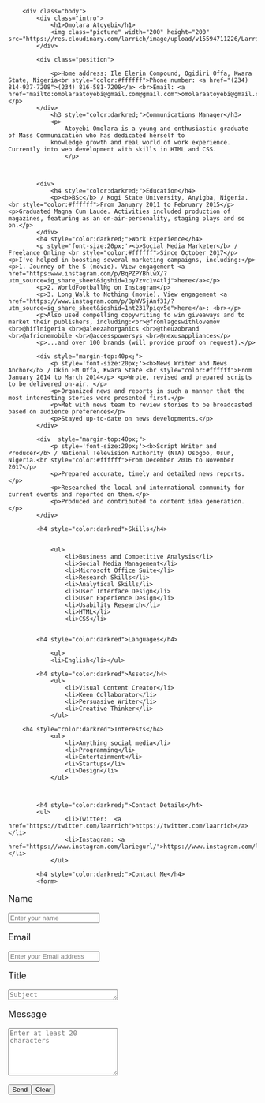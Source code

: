 <html>
	<head>
	<title>Omolara Atoyebi's CV</title>
	<style>
		.body {
			margin: auto;
			width: 50%;
			font-family: 'Arial';
		}
		p {
			font-size: 18px;
		}
		h1,h2,h3,h4,h5,h6 {
			font-size: 25px;
		}
		.picture {
			border-radius: 50%;
		}
		.intro {
			margin-bottom: 40px;
		}
		.intro h1 {
			font-size: 50px;
		}
		.position {
			margin-bottom: 40px;
		}
		.position p {
			font-style: normal;
		}
	</style>
	</head>
	

		<div class="body">
			<div class="intro">
				<h1>Omolara Atoyebi</h1>
				<img class="picture" width="200" height="200" src="https://res.cloudinary.com/larrich/image/upload/v15594711226/Larrich.jpg"/>
			</div>

			<div class="position">
				
				<p>Home address: Ile Elerin Compound, Ogidiri Offa, Kwara State, Nigeria<br style="color:#ffffff">Phone number: <a href="(234) 814-937-7208">(234) 816-581-7208</a> <br>Email: <a href="mailto:omolaraatoyebi@gmail.com@gmail.com">omolaraatoyebi@gmail.com</a></p>
			</div>
				<h3 style="color:darkred;">Communications Manager</h3>
				<p>
					Atoyebi Omolara is a young and enthusiastic graduate of Mass Communication who has dedicated herself to
				knowledge growth and real world of work experience. Currently into web development with skills in HTML and CSS.
					</p>
	

		
			<div>
				<h4 style="color:darkred;">Education</h4>
				<p><b>BSc</b> / Kogi State University, Anyigba, Nigeria. <br style="color:#ffffff">From January 2011 to February 2015</p> <p>Graduated Magna Cum Laude. Activities included production of magazines, featuring as an on-air-personality, staging plays and so on.</p>
			</div>
			<h4 style="color:darkred;">Work Experience</h4>
			<p style='font-size:20px;'><b>Social Media Marketer</b> / Freelance Online <br style="color:#ffffff">Since October 2017</p> <p>I've helped in boosting several marketing campaigns, including:</p> <p>1. Journey of the S (movie). View engagement <a href="https:www.instagram.com/p/BqPZPYBhlwX/?utm_source=ig_share_sheet&igshid=1oy7zvc1v4tlj">here</a></p>
			<p>2. WorldFootballNg on Instagram</p>
			<p>3. Long Walk to Nothing (movie). View engagement <a href="https://www.instagram.com/p/BpWV5jAnf31/?utm_source=ig_share_sheet&igshid=1nt2317piqv5e">here</a>: <br></p>
			<p>Also used compelling copywriting to win giveaways and to market their publishers, including:<br>@fromlagoswithlovemov <br>@hiflnigeria <br>@aleezahorganics <br>@theuzobrand <br>@afrionemobile <br>@accesspowersys <br>@nexusappliances</p>
			<p>...and over 100 brands (will provide proof on request).</p>

			<div style="margin-top:40px;">
				<p style='font-size:20px;'><b>News Writer and News Anchor</b> / Okin FM Offa, Kwara State <br style="color:#ffffff">From January 2014 to March 2014</p> <p>Wrote, revised and prepared scripts to be delivered on-air. </p>
				<p>Organized news and reports in such a manner that the most interesting stories were presented first.</p>
				<p>Met with news team to review stories to be broadcasted based on audience preferences</p>
				<p>Stayed up-to-date on news developments.</p>
			</div>

			<div  style="margin-top:40px;">
				<p style='font-size:20px;'><b>Script Writer and Producer</b> / National Television Authority (NTA) Osogbo, Osun, Nigeria.<br style="color:#ffffff">From December 2016 to November 2017</p>
				<p>Prepared accurate, timely and detailed news reports.</p>
				<p>Researched the local and international community for current events and reported on them.</p>
				<p>Produced and contributed to content idea generation.</p>
			</div>
		
			<h4 style="color:darkred">Skills</h4>	
				
				
				<ul>
					<li>Business and Competitive Analysis</li>
					<li>Social Media Management</li>
					<li>Microsoft Office Suite</li>
					<li>Research Skills</li>
					<li>Analytical Skills/li>
					<li>User Interface Design</li>
					<li>User Experience Design</li>
					<li>Usability Research</li>
					<li>HTML</li>
					<li>CSS</li>
			
				
			<h4 style="color:darkred">Languages</h4>
				
				<ul>
				<li>English</li></ul>
					
			<h4 style="color:darkred">Assets</h4>	
				<ul>
					<li>Visual Content Creator</li>
					<li>Keen Collaborator</li>
					<li>Persuasive Writer</li>
					<li>Creative Thinker</li>
				</ul>
				
		<h4 style="color:darkred">Interests</h4>	
				<ul>
					<li>Anything social media</li>
					<li>Programming</li>
					<li>Entertainment</li>
					<li>Startups</li>
					<li>Design</li>
				</ul>
				
			
			
			<h4 style="color:darkred;">Contact Details</h4>
			<ul>
					<li>Twitter:  <a href="https://twitter.com/laarrich">https://twitter.com/laarrich</a></li>
					<li>Instagram: <a href="https://www.instagram.com/lariegurl/">https://www.instagram.com/lariegurl/</a></li>
				</ul>
			
			<h4 style="color:darkred;">Contact Me</h4>
			<form>
<div class="form-group">
<p class="oblique">Name</p> <input type="text" name="name" class="form-control" id="name" placeholder="Enter your name" minlength="4">
<div class="validation"></div>
</div>
<div class="form-group">
<p class="oblique">Email</p> <input type="email" name="email"class="form-control" id="Email" placeholder="Enter your Email address">

</div>
<div class="form-group">
<p class="oblique">Title</p><textarea name="Title" rows="1"cols="25" placeholder="Subject"></textarea>
</div>
<div class="form-group">
<p class="oblique">Message</p><textarea name="message" rows="6" cols="25" class="form-control" id="message" placeholder="Enter at least 20 characters" minlength="20" data-msg="please enter at least 20 characters"></textarea><br/>
<div class="validation"></div>

<input type="submit" value="Send"><input type="reset" value="Clear">
</form>

</body>
</div>

</html>
